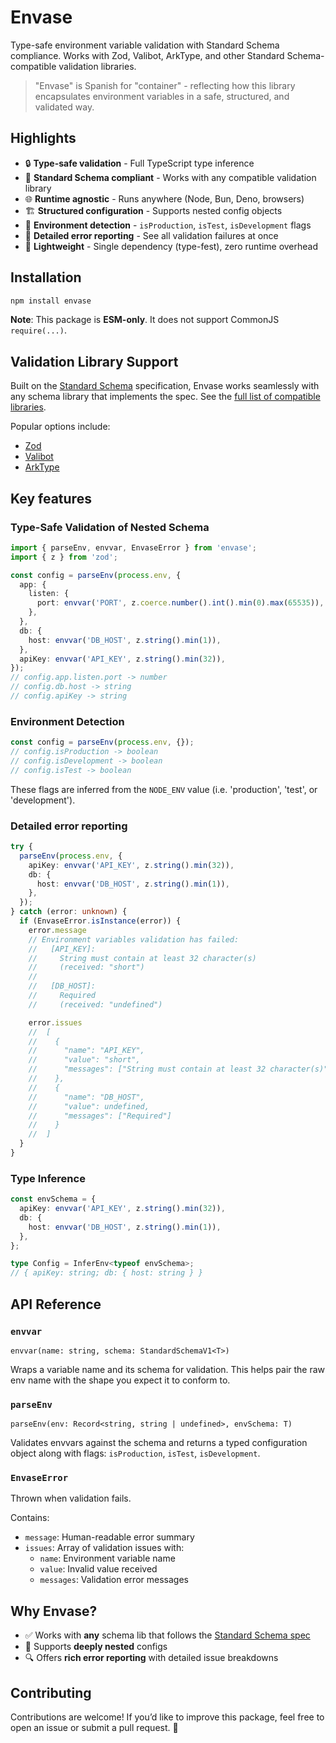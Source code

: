 # Envase

Type-safe environment variable validation with Standard Schema compliance.
Works with Zod, Valibot, ArkType, and other Standard Schema-compatible validation libraries.

> "Envase" is Spanish for "container" - reflecting how this library encapsulates environment variables in a safe, structured, and validated way.

## Highlights

- 🔒 **Type-safe validation** - Full TypeScript type inference
- 🔌 **Standard Schema compliant** - Works with any compatible validation library
- 🌐 **Runtime agnostic** - Runs anywhere (Node, Bun, Deno, browsers)
- 🏗️ **Structured configuration** - Supports nested config objects
- 🚦 **Environment detection** - `isProduction`, `isTest`, `isDevelopment` flags
- 📜 **Detailed error reporting** - See all validation failures at once
- 🚀 **Lightweight** - Single dependency (type-fest), zero runtime overhead

## Installation

```bash
npm install envase
```

**Note**: This package is **ESM-only**. It does not support CommonJS `require(...)`.

## Validation Library Support

Built on the [Standard Schema](https://standardschema.dev) specification,
Envase works seamlessly with any schema library that implements the spec.
See the [full list of compatible libraries](https://standardschema.dev#what-schema-libraries-implement-the-spec).

Popular options include:
- [Zod](https://zod.dev)
- [Valibot](https://valibot.dev)
- [ArkType](https://arktype.io)

## Key features

### Type-Safe Validation of Nested Schema

```typescript
import { parseEnv, envvar, EnvaseError } from 'envase';
import { z } from 'zod';

const config = parseEnv(process.env, {
  app: {
    listen: {
      port: envvar('PORT', z.coerce.number().int().min(0).max(65535)),
    },
  },
  db: {
    host: envvar('DB_HOST', z.string().min(1)),
  },
  apiKey: envvar('API_KEY', z.string().min(32)),
});
// config.app.listen.port -> number
// config.db.host -> string
// config.apiKey -> string
```

### Environment Detection

```typescript
const config = parseEnv(process.env, {});
// config.isProduction -> boolean
// config.isDevelopment -> boolean
// config.isTest -> boolean
```

These flags are inferred from the `NODE_ENV` value (i.e. 'production', 'test', or 'development').

### Detailed error reporting

```typescript
try {
  parseEnv(process.env, {
    apiKey: envvar('API_KEY', z.string().min(32)),
    db: {
      host: envvar('DB_HOST', z.string().min(1)),
    },
  });
} catch (error: unknown) {
  if (EnvaseError.isInstance(error)) {
    error.message
    // Environment variables validation has failed:
    //   [API_KEY]:
    //     String must contain at least 32 character(s)
    //     (received: "short")
    //
    //   [DB_HOST]:
    //     Required
    //     (received: "undefined")

    error.issues
    //  [
    //    {
    //      "name": "API_KEY",
    //      "value": "short",
    //      "messages": ["String must contain at least 32 character(s)"]
    //    },
    //    {
    //      "name": "DB_HOST",
    //      "value": undefined,
    //      "messages": ["Required"]
    //    }
    //  ]
  }
}
```

### Type Inference

```typescript
const envSchema = {
  apiKey: envvar('API_KEY', z.string().min(32)),
  db: {
    host: envvar('DB_HOST', z.string().min(1)),
  },
};

type Config = InferEnv<typeof envSchema>;
// { apiKey: string; db: { host: string } }
```

## API Reference

### `envvar`

`envvar(name: string, schema: StandardSchemaV1<T>)`

Wraps a variable name and its schema for validation.
This helps pair the raw env name with the shape you expect it to conform to.

### `parseEnv`

`parseEnv(env: Record<string, string | undefined>, envSchema: T)`

Validates envvars against the schema and returns a typed configuration object
along with flags: `isProduction`, `isTest`, `isDevelopment`.

### `EnvaseError`

Thrown when validation fails.

Contains:
- `message`: Human-readable error summary
- `issues`: Array of validation issues with:
  - `name`: Environment variable name
  - `value`: Invalid value received
  - `messages`: Validation error messages

## Why Envase?

- ✅ Works with **any** schema lib that follows the [Standard Schema spec](https://standardschema.dev)
- 🔄 Supports **deeply nested** configs
- 🔍 Offers **rich error reporting** with detailed issue breakdowns

## Contributing

Contributions are welcome!
If you’d like to improve this package, feel free to open an issue or submit a pull request. 🚀
